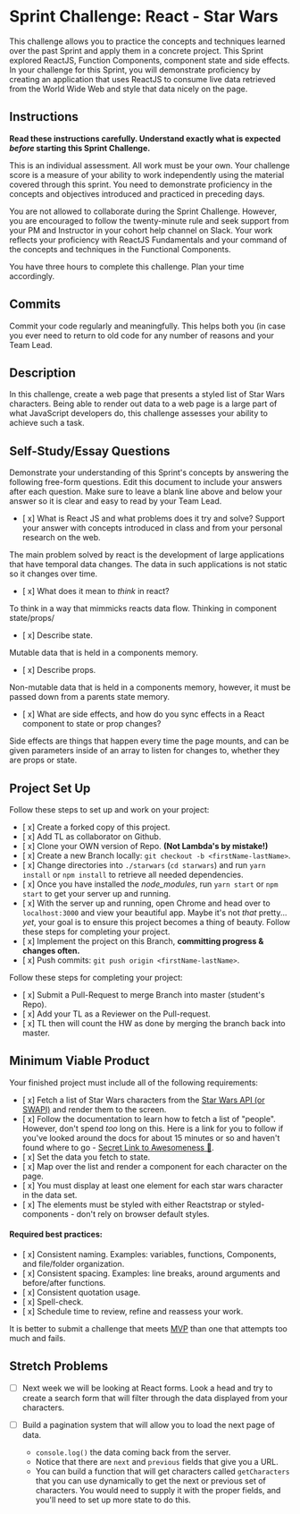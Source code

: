 # Sprint Challenge: React - Star Wars

This challenge allows you to practice the concepts and techniques learned over the past Sprint and apply them in a concrete project. This Sprint explored ReactJS, Function Components, component state and side effects. In your challenge for this Sprint, you will demonstrate proficiency by creating an application that uses ReactJS to consume live data retrieved from the World Wide Web and style that data nicely on the page.

## Instructions

**Read these instructions carefully. Understand exactly what is expected _before_ starting this Sprint Challenge.**

This is an individual assessment. All work must be your own. Your challenge score is a measure of your ability to work independently using the material covered through this sprint. You need to demonstrate proficiency in the concepts and objectives introduced and practiced in preceding days.

You are not allowed to collaborate during the Sprint Challenge. However, you are encouraged to follow the twenty-minute rule and seek support from your PM and Instructor in your cohort help channel on Slack. Your work reflects your proficiency with ReactJS Fundamentals and your command of the concepts and techniques in the Functional Components.

You have three hours to complete this challenge. Plan your time accordingly.

## Commits

Commit your code regularly and meaningfully. This helps both you (in case you ever need to return to old code for any number of reasons and your Team Lead.

## Description

In this challenge, create a web page that presents a styled list of Star Wars characters. Being able to render out data to a web page is a large part of what JavaScript developers do, this challenge assesses your ability to achieve such a task.

## Self-Study/Essay Questions

Demonstrate your understanding of this Sprint's concepts by answering the following free-form questions. Edit this document to include your answers after each question. Make sure to leave a blank line above and below your answer so it is clear and easy to read by your Team Lead.

- [ x] What is React JS and what problems does it try and solve? Support your answer with concepts introduced in class and from your personal research on the web.

The main problem solved by react is the development of large applications that have temporal data changes. The data in such applications is not static so it changes over time.

- [ x] What does it mean to _think_ in react?

To think in a way that mimmicks reacts data flow. Thinking in component state/props/

- [ x] Describe state.

Mutable data that is held in a components memory.

- [ x] Describe props.

Non-mutable data that is held in a components memory, however, it must be passed down from a parents state memory.

- [ x] What are side effects, and how do you sync effects in a React component to state or prop changes?

Side effects are things that happen every time the page mounts, and can be given parameters inside of an array to listen for changes to, whether they are props or state.

## Project Set Up

Follow these steps to set up and work on your project:

- [ x] Create a forked copy of this project.
- [ x] Add TL as collaborator on Github.
- [ x] Clone your OWN version of Repo. **(Not Lambda's by mistake!)**
- [ x] Create a new Branch locally: `git checkout -b <firstName-lastName>`.
- [ x] Change directories into `./starwars` (`cd starwars`) and run `yarn install` or `npm install` to retrieve all needed dependencies.
- [ x] Once you have installed the _node_modules_, run `yarn start` or `npm start` to get your server up and running.
- [ x] With the server up and running, open Chrome and head over to `localhost:3000` and view your beautiful app. Maybe it's not _that_ pretty... _yet_, your goal is to ensure this project becomes a thing of beauty.
Follow these steps for completing your project.
- [ x] Implement the project on this Branch, **committing progress & changes often.**
- [ x] Push commits: `git push origin <firstName-lastName>`.

Follow these steps for completing your project:

- [ x] Submit a Pull-Request to merge <firstName-lastName> Branch into master (student's  Repo).
- [ x] Add your TL as a Reviewer on the Pull-request.
- [ x] TL then will count the HW as done by merging the branch back into master.


## Minimum Viable Product

Your finished project must include all of the following requirements:

- [ x] Fetch a list of Star Wars characters from the [Star Wars API (or SWAPI)](https://swapi.co/) and render them to the screen. 
- [ x] Follow the documentation to learn how to fetch a list of "people". However, don't spend _too_ long on this. Here is a link for you to follow if you've looked around the docs for about 15 minutes or so and haven't found where to go - [Secret Link to Awesomeness 🤫](https://swapi.co/documentation#people).
- [ x] Set the data you fetch to state.
- [ x] Map over the list and render a component for each character on the page.
- [ x] You must display at least one element for each star wars character in the data set.
- [ x] The elements must be styled with either Reactstrap or styled-components - don't rely on browser default styles.

#### Required best practices:

- [ x] Consistent naming. Examples: variables, functions, Components, and file/folder organization.
- [ x] Consistent spacing. Examples: line breaks, around arguments and before/after functions.
- [ x] Consistent quotation usage.
- [ x] Spell-check.
- [ x] Schedule time to review, refine and reassess your work.


It is better to submit a challenge that meets [MVP](https://en.wikipedia.org/wiki/Minimum_viable_product) than one that attempts too much and fails.

## Stretch Problems
- [ ] Next week we will be looking at React forms. Look a head and try to create a search form that will filter through the data displayed from your characters. 

- [ ] Build a pagination system that will allow you to load the next page of data.
  - `console.log()` the data coming back from the server.
  - Notice that there are `next` and `previous` fields that give you a URL.
  - You can build a function that will get characters called `getCharacters` that you can use dynamically to get the next or previous set of characters. You would need to supply it with the proper fields, and you'll need to set up more state to do this.

<!--
- [ ] Build another app from scratch that looks very similar to this one. Inside of your main `App` component fetch some data in this same fashion from this url `https://dog.ceo/dog-api/#all` you'll have to follow the documentation at that website and figure out how to change up the code you've seen here in this Star Wars app in order to properly fetch the data and store it on Component State.
-->
